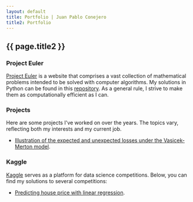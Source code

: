 ```yaml
---
layout: default
title: Portfolio | Juan Pablo Conejero
title2: Portfolio
---
```


## {{ page.title2 }}

### Project Euler

<a href="https://projecteuler.net/" target="_blank">Project Euler</a> is a website that comprises a vast collection of mathematical problems intended to be solved with computer algorithms. 
My solutions in Python can be found in this <a href="https://github.com/jpconher/Project_Euler/">repository</a>. As a general rule, I strive to make them as computationally efficient as I can.

### Projects

Here are some projects I've worked on over the years. The topics vary, reflecting both my interests and my current job.

- [Illustration of the expected and unexpected losses under the Vasicek-Merton model](Vasicek_Merton_Model.md).
 
### Kaggle

<a href="https://www.kaggle.com/" target="_blank">Kaggle</a> serves as a platform for data science competitions. Below, you can find my solutions to several competitions:

- [Predicting house price with linear regression](https://www.kaggle.com/code/juanconher/predicting-house-price-with-linear-regression).
  
